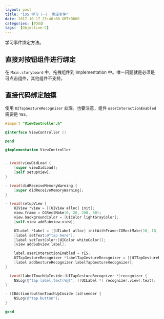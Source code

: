 ```yaml
---
layout: post
title: "iOS 学习（一） 绑定事件"
date: 2017-10-17 23:46:00 GMT+0800
categories: [代码]
tags:  [Objective-C]
---
```


学习事件绑定方法。

<!-- more -->

## 直接对按钮组件进行绑定

在 `Main.storyboard` 中，拖拽组件到 implementation 中。唯一问题就是必须是可点击组件，其他组件不支持。

## 直接代码绑定触摸

使用 `UITapGestureRecognizer` 处理。也要注意，组件 `userInteractionEnabled` 需要是 `YES`。

```objective-c
#import "ViewController.h"

@interface ViewController ()

@end

@implementation ViewController


- (void)viewDidLoad {
    [super viewDidLoad];
    [self setupView];
}

- (void)didReceiveMemoryWarning {
    [super didReceiveMemoryWarning];
}

- (void)setupView {
    UIView *view = [[UIView alloc] init];
    view.frame = CGRectMake(0, 20, 200, 50);
    view.backgroundColor = [UIColor lightGrayColor];
    [self.view addSubview:view];

    UILabel *label = [[UILabel alloc] initWithFrame:CGRectMake(10, 10, 100, 20)];
    [label setText:@"tap here"];
    [label setTextColor:[UIColor whiteColor]];
    [view addSubview:label];

    label.userInteractionEnabled = YES;
    UITapGestureRecognizer *labelTapGestureRecognizer = [[UITapGestureRecognizer alloc] initWithTarget:self action:@selector(labelTouchUpInside:)];
    [label addGestureRecognizer:labelTapGestureRecognizer];
}

- (void)labelTouchUpInside:(UITapGestureRecognizer *)recognizer {
    NSLog(@"tap label,text(%@)", ((UILabel *) recognizer.view).text);
}

- (IBAction)buttonTouchUpInside:(id)sender {
    NSLog(@"tap button");
}

@end
```
